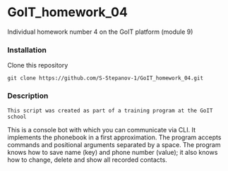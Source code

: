 # GoIT_homework_04
Individual homework number 4 on the GoIT platform (module 9) 

### Installation

Clone this repository
```
git clone https://github.com/S-Stepanov-1/GoIT_homework_04.git
```

### Description

`This script was created as part of a training program at the GoIT school`

This is a console bot with which you can communicate via CLI. It implements the phonebook in a first approximation.
The program accepts commands and positional arguments separated by a space. The program knows how to save name (key) and phone number (value); it also knows how to change, delete and show all recorded contacts.
